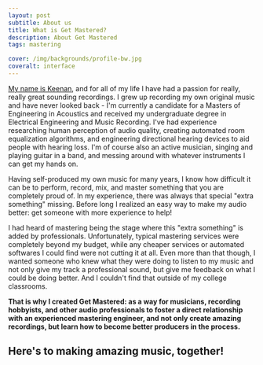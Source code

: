 ```yaml
---
layout: post
subtitle: About us
title: What is Get Mastered?
description: About Get Mastered
tags: mastering

cover: /img/backgrounds/profile-bw.jpg
coveralt: interface
---
```


[My name is Keenan](/blog/about/Who-We-Are/), and for all of my life I have had a passion for really, really great sounding recordings. I grew up recording my own original music and have never looked back - I'm currently a candidate for a Masters of Engineering in Acoustics and received my undergraduate degree in Electrical Engineering and Music Recording. I've had experience researching human perception of audio quality, creating automated room equalization algorithms, and engineering directional hearing devices to aid people with hearing loss. I'm of course also an active musician, singing and playing guitar in a band, and messing around with whatever instruments I can get my hands on.

Having self-produced my own music for many years, I know how difficult it can be to perform, record, mix, and master something that you are completely proud of. In my experience, there was always that special "extra something" missing. Before long I realized an easy way to make my audio better: get someone with more experience to help!

I had heard of mastering being the stage where this "extra something" is added by professionals. Unfortunately, typical mastering services were completely beyond my budget, while any cheaper services or automated softwares I could find were not cutting it at all. Even more than that though, I wanted someone who knew what they were doing to listen to my music and not only give my track a professional sound, but give me feedback on what I could be doing better. And I couldn't find that outside of my college classrooms.

**That is why I created Get Mastered: as a way for musicians, recording hobbyists, and other audio professionals to foster a direct relationship with an experienced mastering engineer, and not only create amazing recordings, but learn how to become better producers in the process.**

## Here's to making amazing music, together!
